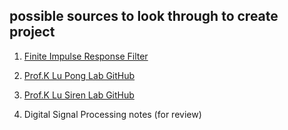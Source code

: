 ## possible sources to look through to create project


1. [Finite Impulse Response Filter](https://www.fpga4student.com/2017/01/a-low-pass-fir-filter-in-vhdl.html)


2. [Prof.K Lu   Pong Lab GitHub](https://github.com/kevinwlu/dsd/tree/master/Nexys-A7/Lab-6)


3. [Prof.K Lu   Siren Lab GitHub](https://github.com/kevinwlu/dsd/tree/master/Nexys-A7/Lab-5)


4. Digital Signal Processing notes (for review)
